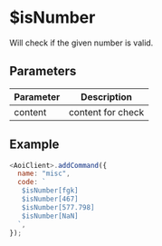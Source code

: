 # $isNumber

Will check if the given number is valid.

## Parameters

| Parameter | Description       |
| --------- | ----------------- |
| content   | content for check |

## Example

```js
<AoiClient>.addCommand({
  name: "misc",
  code: `
   $isNumber[fgk]
   $isNumber[467]
   $isNumber[577.798]
   $isNumber[NaN]
  `,
});
```
